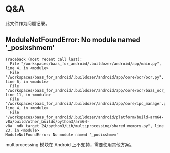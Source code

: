 # Q&A
此文件作为问题记录。

## ModuleNotFoundError: No module named '_posixshmem'
```
Traceback (most recent call last):
  File "/workspaces/baas_for_android/.buildozer/android/app/main.py", line 4, in <module>
  File "/workspaces/baas_for_android/.buildozer/android/app/core/ocr/ocr.py", line 6, in <module>
  File "/workspaces/baas_for_android/.buildozer/android/app/core/ocr/baas_ocr_client/Client.py", line 11, in <module>
  File "/workspaces/baas_for_android/.buildozer/android/app/core/ipc_manager.py", line 4, in <module>
  File "/workspaces/baas_for_android/.buildozer/android/platform/build-arm64-v8a/build/other_builds/python3/arm64-v8a__ndk_target_24/python3/Lib/multiprocessing/shared_memory.py", line 23, in <module>
ModuleNotFoundError: No module named '_posixshmem'
```

multiprocessing 模块在 Android 上不支持，需要使用其他方案。